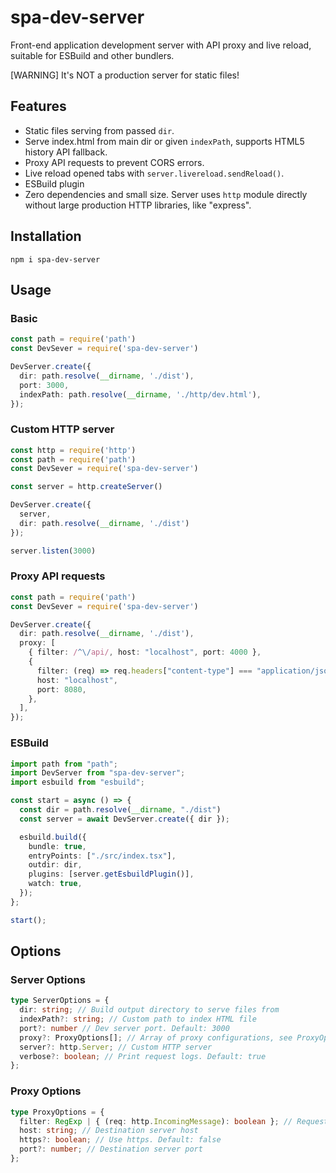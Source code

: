 # spa-dev-server

Front-end application development server with API proxy and live reload, suitable for ESBuild and other bundlers.

[WARNING] It's NOT a production server for static files!

## Features

- Static files serving from passed `dir`.
- Serve index.html from main dir or given `indexPath`, supports HTML5 history API fallback.
- Proxy API requests to prevent CORS errors.
- Live reload opened tabs with `server.livereload.sendReload()`.
- ESBuild plugin
- Zero dependencies and small size. Server uses `http` module directly without large production HTTP libraries, like "express".

## Installation

```
npm i spa-dev-server
```

## Usage

### Basic

```typescript
const path = require('path')
const DevSever = require('spa-dev-server')

DevServer.create({
  dir: path.resolve(__dirname, './dist'),
  port: 3000,
  indexPath: path.resolve(__dirname, './http/dev.html'),
});
```

### Custom HTTP server

```typescript
const http = require('http')
const path = require('path')
const DevSever = require('spa-dev-server')

const server = http.createServer()

DevServer.create({
  server,
  dir: path.resolve(__dirname, './dist')
});

server.listen(3000)
```

### Proxy API requests

```typescript
const path = require('path')
const DevSever = require('spa-dev-server')

DevServer.create({
  dir: path.resolve(__dirname, './dist'),
  proxy: [
    { filter: /^\/api/, host: "localhost", port: 4000 },
    {
      filter: (req) => req.headers["content-type"] === "application/json",
      host: "localhost",
      port: 8080,
    },
  ],
});
```

### ESBuild

```typescript
import path from "path";
import DevServer from "spa-dev-server";
import esbuild from "esbuild";

const start = async () => {
  const dir = path.resolve(__dirname, "./dist")
  const server = await DevServer.create({ dir });

  esbuild.build({
    bundle: true,
    entryPoints: ["./src/index.tsx"],
    outdir: dir,
    plugins: [server.getEsbuildPlugin()],
    watch: true,
  });
};

start();
```

## Options

### Server Options
```typescript
type ServerOptions = {
  dir: string; // Build output directory to serve files from
  indexPath?: string; // Custom path to index HTML file
  port?: number // Dev server port. Default: 3000
  proxy?: ProxyOptions[]; // Array of proxy configurations, see ProxyOptions below
  server?: http.Server; // Custom HTTP server
  verbose?: boolean; // Print request logs. Default: true
};
```

### Proxy Options
```typescript
type ProxyOptions = {
  filter: RegExp | { (req: http.IncomingMessage): boolean }; // Requests should match this filter
  host: string; // Destination server host
  https?: boolean; // Use https. Default: false
  port?: number; // Destination server port
};
```